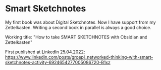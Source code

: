 # Smart Sketchnotes
My first book was about Digital Sketchnotes. Now I have support from my Zettelkasten. Writing a second book in parallel is always a good choice.

Working title:
"How to take SMART SKETCHNOTES with Obsidian and Zettelkasten"


First published at LinkedIn 25.04.2022: https://www.linkedin.com/posts/groepl_networked-thinking-with-smart-sketchnotes-activity-6924654277005086720-B1xz
